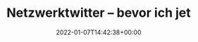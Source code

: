 ---
retweeted: false
source: <a href="https://mobile.twitter.com" rel="nofollow">Twitter Web App</a>
entities:
  hashtags: []
  symbols: []
  user_mentions: []
  urls:
  - url: https://t.co/RCjdXr5dD2
    expanded_url: https://www.tp-link.com/de/business-networking/unmanaged-switch/tl-sg1016d/
    display_url: tp-link.com/de/business-ne…
    indices:
    - '117'
    - '140'
  - url: https://t.co/hzpArRdH0J
    expanded_url: https://www.reichelt.de/rackmontage-kit-trn-eth-11mk-p285799.html?&trstct=pos_1&nbc=1
    display_url: reichelt.de/rackmontage-ki…
    indices:
    - '176'
    - '199'
display_text_range:
- '0'
- '199'
favorite_count: '0'
id_str: '1479463490964361219'
truncated: false
retweet_count: '1'
id: '1479463490964361219'
possibly_sensitive: false
created_at: Fri Jan 07 14:42:38 +0000 2022
favorited: false
full_text: "Netzwerktwitter – bevor ich jetzt erst bestelle &amp; mich dann doch ärgere:\n\nFür
  so einen Standard-TP-Link Switch: \n\n\nPassen da diese Rackmount-Winkel?"
lang: de
quote_url: https://www.reichelt.de/rackmontage-kit-trn-eth-11mk-p285799.html?&trstct=pos_1&nbc=1
tags:
- pesos:twitter
date: '2022-01-07T14:42:38+00:00'
src: https://twitter.com/bascht/status/1479463490964361219
original_url: https://twitter.com/bascht/status/1479463490964361219
type: twitter_tweet
text: "Netzwerktwitter – bevor ich jetzt erst bestelle &amp; mich dann doch ärgere:\n\nFür
  so einen Standard-TP-Link Switch: \n\n\nPassen da diese Rackmount-Winkel?"
title: Netzwerktwitter – bevor ich jet

---